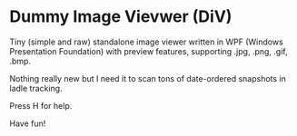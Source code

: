 Dummy Image Vievwer (DiV)
===

Tiny (simple and raw) standalone image viewer written in WPF (Windows Presentation Foundation)
with preview features, supporting .jpg, .png, .gif, .bmp.

Nothing really new but I need it to scan tons of date-ordered snapshots in ladle tracking.

Press H for help.

Have fun!
